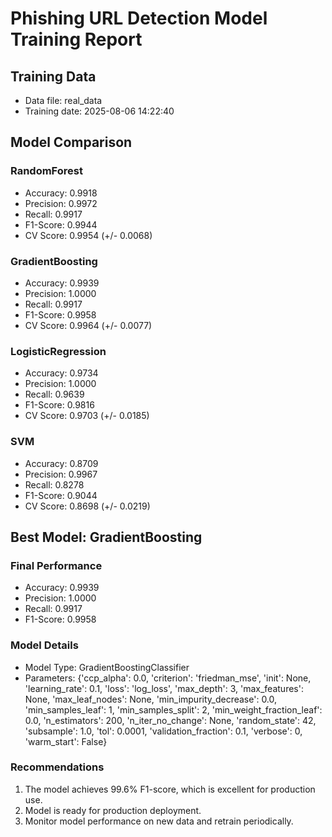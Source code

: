 
# Phishing URL Detection Model Training Report

## Training Data
- Data file: real_data
- Training date: 2025-08-06 14:22:40

## Model Comparison

### RandomForest
- Accuracy: 0.9918
- Precision: 0.9972
- Recall: 0.9917
- F1-Score: 0.9944
- CV Score: 0.9954 (+/- 0.0068)

### GradientBoosting
- Accuracy: 0.9939
- Precision: 1.0000
- Recall: 0.9917
- F1-Score: 0.9958
- CV Score: 0.9964 (+/- 0.0077)

### LogisticRegression
- Accuracy: 0.9734
- Precision: 1.0000
- Recall: 0.9639
- F1-Score: 0.9816
- CV Score: 0.9703 (+/- 0.0185)

### SVM
- Accuracy: 0.8709
- Precision: 0.9967
- Recall: 0.8278
- F1-Score: 0.9044
- CV Score: 0.8698 (+/- 0.0219)

## Best Model: GradientBoosting

### Final Performance
- Accuracy: 0.9939
- Precision: 1.0000
- Recall: 0.9917
- F1-Score: 0.9958

### Model Details
- Model Type: GradientBoostingClassifier
- Parameters: {'ccp_alpha': 0.0, 'criterion': 'friedman_mse', 'init': None, 'learning_rate': 0.1, 'loss': 'log_loss', 'max_depth': 3, 'max_features': None, 'max_leaf_nodes': None, 'min_impurity_decrease': 0.0, 'min_samples_leaf': 1, 'min_samples_split': 2, 'min_weight_fraction_leaf': 0.0, 'n_estimators': 200, 'n_iter_no_change': None, 'random_state': 42, 'subsample': 1.0, 'tol': 0.0001, 'validation_fraction': 0.1, 'verbose': 0, 'warm_start': False}

### Recommendations
1. The model achieves 99.6% F1-score, which is excellent for production use.
2. Model is ready for production deployment.
3. Monitor model performance on new data and retrain periodically.
